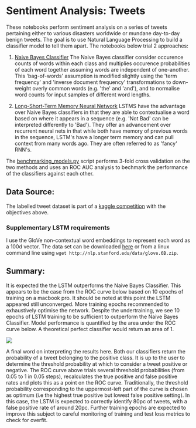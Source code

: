 # Sentiment Analysis: Tweets

These notebooks perform sentiment analysis on a series of tweets pertaining either to various disasters worldwide or mundane day-to-day benign tweets. The goal is to use Natural Language Processing to build a classifier model to tell them apart. The notebooks below trial 2 approaches:

1) [Naive Bayes Classifier](https://github.com/dstarkey23/disaster_nlp/blob/master/tweet_nbc.ipynb)
The Naive Bayes classifier consider occurence counts of words within each class and multiplies occurence probabilities of each word together assuming words are independent of one-another. This 'bag-of-words' assumption is modified slightly using the 'term frequency' and 'inverse document frequency' transformations to down-weight overly common words (e.g. 'the' and 'and'), and to normalise word counts for input samples of different word lengths. 

2) [Long-Short-Term Memory Neural Network](https://github.com/dstarkey23/disaster_nlp/blob/master/tweet_lstm.ipynb)
LSTMS have the advantage over Naive Bayes classifiers in that they are able to contextualise a word based on where it appears in a sequence (e.g. 'Not Bad' can be interpreted differently to 'Bad'). They offer an advancement over recurrent neural nets in that while both have memory of previous words in the sequence, LSTM's have a longer term memory and can pull context from many words ago. They are often referred to as 'fancy' RNN's.


The [benchmarking_models.py](https://github.com/dstarkey23/disaster_nlp/blob/master/benchmarking_models.py) script performs 3-fold cross validation on the two methods and uses an ROC AUC analysis to bechmark the performance of the classifiers against each other.

## Data Source:
The labelled tweet dataset is part of a [kaggle competition](https://www.kaggle.com/c/nlp-getting-started) with the objectives above.  

### Supplementary LSTM requirements
I use the GloVe non-contextual word embeddings to represent each word as a 100d vector.
The data set can be downloaded [here](http://nlp.stanford.edu/data/glove.6B.zip) or from a linux command line using
`wget http://nlp.stanford.edu/data/glove.6B.zip`.



## Summary:
It is expected the the LSTM outperforms the Naive Bayes Classifier. This appears to be the case from the ROC curve below based on 
10 epochs of training on a macbook pro. It should be noted at this point the LSTM appeared still unconverged. More training epochs recommended to exhaustively optimise the network.
Despite the undertraining, we see 10 epochs of LSTM training to be sufficient to outperform the Naive Bayes Classifier. Model performance is quantified by the area under the ROC curve below. A theoretical perfect classifier would return an area of 1.

![](https://github.com/dstarkey23/disaster_nlp/blob/master/ROC_curve_model_comparison.png)

A final word on interpreting the results here. Both our classifiers return the probability of a tweet belonging to the positive class. It is up to the user to determine the threshold probability at which to consider a tweet positive or negative. The ROC curve above trials several threshold probabilities (from 0.05 to 1 in 0.05 steps), recalculates the true positive and false positive rates and plots this as a point on the ROC curve. Traditionally, the threshold probability corresponding to the uppermost-left part of the curve is chosen as optimum (i.e the highest true positive but lowest false positive setting). In this case, the LSTM is expected to correctly identify 80pc of tweets, with a false positive rate of around 20pc. Further training epochs are expected to improve this subject to careful monitoring of training and test loss metrics to check for overfit.
